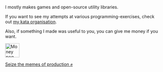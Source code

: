 I mostly makes games and open-source utility libraries.

If you want to see my attempts at various programming-exercises, check out [my kata organisation](https://github.com/comradevanti-katas).

Also, if something I made was useful to you, you can give me money if you want.

<a href='https://ko-fi.com/comradevanti' target='_blank'><img height='35' style='border:0px;height:46px;' src='https://az743702.vo.msecnd.net/cdn/kofi3.png?v=0' border='0' alt='Money pog' />


Seize the memes of production ✊
